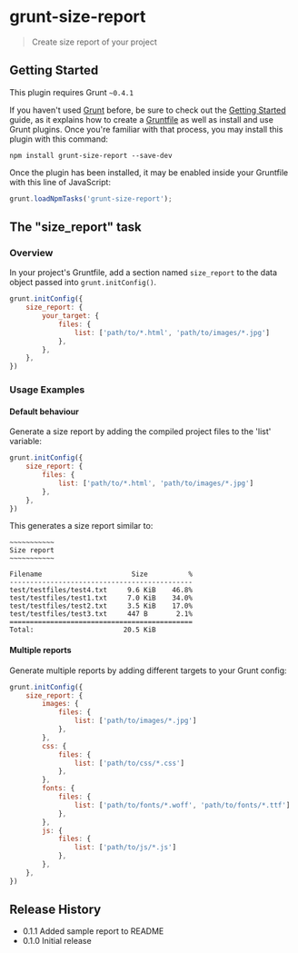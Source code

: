 # grunt-size-report

> Create size report of your project

## Getting Started
This plugin requires Grunt `~0.4.1`

If you haven't used [Grunt](http://gruntjs.com/) before, be sure to check out the [Getting Started](http://gruntjs.com/getting-started) guide, as it explains how to create a [Gruntfile](http://gruntjs.com/sample-gruntfile) as well as install and use Grunt plugins. Once you're familiar with that process, you may install this plugin with this command:

```shell
npm install grunt-size-report --save-dev
```

Once the plugin has been installed, it may be enabled inside your Gruntfile with this line of JavaScript:

```js
grunt.loadNpmTasks('grunt-size-report');
```

## The "size_report" task

### Overview
In your project's Gruntfile, add a section named `size_report` to the data object passed into `grunt.initConfig()`.

```js
grunt.initConfig({
    size_report: {
        your_target: {
            files: {
                list: ['path/to/*.html', 'path/to/images/*.jpg']
            },
        },
    },
})
```


### Usage Examples

#### Default behaviour

Generate a size report by adding the compiled project files to the 'list' variable:

```js
grunt.initConfig({
    size_report: {
        files: {
            list: ['path/to/*.html', 'path/to/images/*.jpg']
        },
    },
})
```

This generates a size report similar to:
```
̴̴̴̴̴̴̴̴̴̴̴
Size report
̴̴̴̴̴̴̴̴̴̴̴

Filename                      Size          %
---------------------------------------------
test/testfiles/test4.txt     9.6 KiB    46.8%
test/testfiles/test1.txt     7.0 KiB    34.0%
test/testfiles/test2.txt     3.5 KiB    17.0%
test/testfiles/test3.txt     447 B       2.1%
=============================================
Total:                      20.5 KiB
```

#### Multiple reports

Generate multiple reports by adding different targets to your Grunt config:

```js
grunt.initConfig({
    size_report: {
        images: {
            files: {
                list: ['path/to/images/*.jpg']
            },
        },
        css: {
            files: {
                list: ['path/to/css/*.css']
            },
        },
        fonts: {
            files: {
                list: ['path/to/fonts/*.woff', 'path/to/fonts/*.ttf']
            },
        },
        js: {
            files: {
                list: ['path/to/js/*.js']
            },
        },
    },
})
```


## Release History

* 0.1.1 Added sample report to README
* 0.1.0 Initial release
